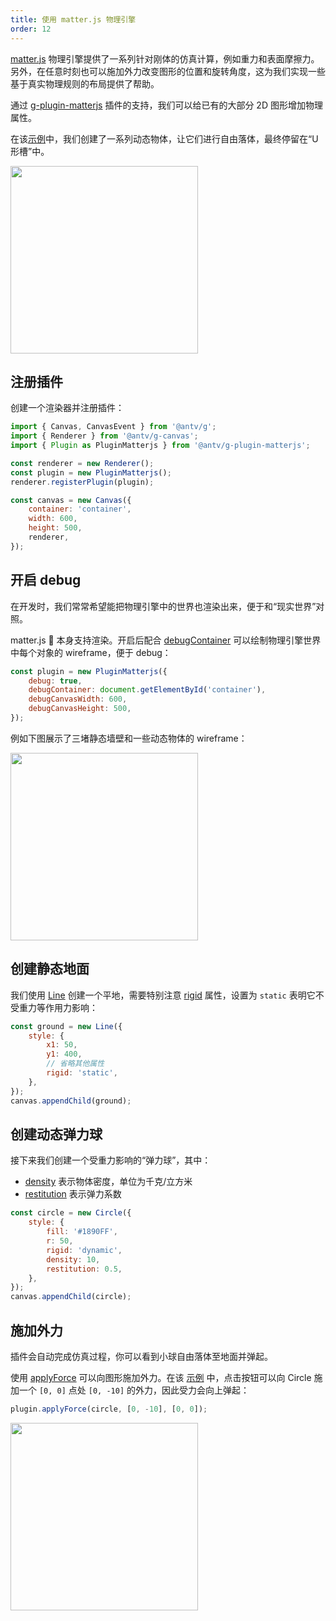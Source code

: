 ```yaml
---
title: 使用 matter.js 物理引擎
order: 12
---
```


[matter.js](https://brm.io/matter-js/) 物理引擎提供了一系列针对刚体的仿真计算，例如重力和表面摩擦力。另外，在任意时刻也可以施加外力改变图形的位置和旋转角度，这为我们实现一些基于真实物理规则的布局提供了帮助。

通过 [g-plugin-matterjs](/en/plugins/matterjs) 插件的支持，我们可以给已有的大部分 2D 图形增加物理属性。

在该[示例](/en/examples/plugins/physics-engine/#matterjs)中，我们创建了一系列动态物体，让它们进行自由落体，最终停留在“U 形槽”中。

<img src="https://gw.alipayobjects.com/mdn/rms_6ae20b/afts/img/A*Qw5OQLGQy_4AAAAAAAAAAAAAARQnAQ" width="300px">

## 注册插件

创建一个渲染器并注册插件：

```js
import { Canvas, CanvasEvent } from '@antv/g';
import { Renderer } from '@antv/g-canvas';
import { Plugin as PluginMatterjs } from '@antv/g-plugin-matterjs';

const renderer = new Renderer();
const plugin = new PluginMatterjs();
renderer.registerPlugin(plugin);

const canvas = new Canvas({
    container: 'container',
    width: 600,
    height: 500,
    renderer,
});
```

## 开启 debug

在开发时，我们常常希望能把物理引擎中的世界也渲染出来，便于和“现实世界”对照。

matter.js  本身支持渲染。开启后配合 [debugContainer](/en/plugins/matterjs#debugcontainer) 可以绘制物理引擎世界中每个对象的 wireframe，便于 debug：

```js
const plugin = new PluginMatterjs({
    debug: true,
    debugContainer: document.getElementById('container'),
    debugCanvasWidth: 600,
    debugCanvasHeight: 500,
});
```

例如下图展示了三堵静态墙壁和一些动态物体的 wireframe：

<img src="https://gw.alipayobjects.com/mdn/rms_6ae20b/afts/img/A*Z5XLQ5zRKzkAAAAAAAAAAAAAARQnAQ" width="300px">

## 创建静态地面

我们使用 [Line](/en/api/basic/line) 创建一个平地，需要特别注意 [rigid](/en/plugins/box2d#rigid) 属性，设置为 `static` 表明它不受重力等作用力影响：

```js
const ground = new Line({
    style: {
        x1: 50,
        y1: 400,
        // 省略其他属性
        rigid: 'static',
    },
});
canvas.appendChild(ground);
```

## 创建动态弹力球

接下来我们创建一个受重力影响的“弹力球”，其中：

- [density](/en/plugins/matterjs#density) 表示物体密度，单位为千克/立方米
- [restitution](/en/plugins/matterjs#restitution) 表示弹力系数

```js
const circle = new Circle({
    style: {
        fill: '#1890FF',
        r: 50,
        rigid: 'dynamic',
        density: 10,
        restitution: 0.5,
    },
});
canvas.appendChild(circle);
```

## 施加外力

插件会自动完成仿真过程，你可以看到小球自由落体至地面并弹起。

使用 [applyForce](/en/plugins/matterjs#applyforce) 可以向图形施加外力。在该 [示例](/en/examples/plugins/physics-engine/#matterjs) 中，点击按钮可以向 Circle 施加一个 `[0, 0]` 点处 `[0, -10]` 的外力，因此受力会向上弹起：

```js
plugin.applyForce(circle, [0, -10], [0, 0]);
```

<img src="https://gw.alipayobjects.com/mdn/rms_6ae20b/afts/img/A*cen3SLSqkZEAAAAAAAAAAAAAARQnAQ" width="300px">

